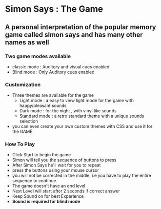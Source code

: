 # Simon Says : The Game
## A personal interpretation of the popular memory game called simon says and has many other names as well

### Two game modes available
  - classic mode : Auditory and visual cues enabled
  - Blind mode : Only Auditory cues enabled

### Customization
  - Three themes are available for the game
    - Light mode : a easy to view light mode for the game with happy/pleasant sounds
    - Dark mode : for the night , with vinyl like sounds
    - Standard mode : a retro standard theme with a unique sounds selection
  - you can even create your own custom themes with CSS and use it for the GAME
 
### How To Play
  - Click Start to begin the game
  - Simon will tell you the sequence of buttons to press
  - After Simon Says he'll wait for you to repeat
  - press the buttons using your mouse cursor
  - you will not be corrected in the middle, i.e you have to play the entire sequence to continue
  - The game doesn't have an end level
  - Next Level will start after 2 seconds if correct answer
  - Keep Sound on for best Experience
  - __Sound is required for blind mode__
